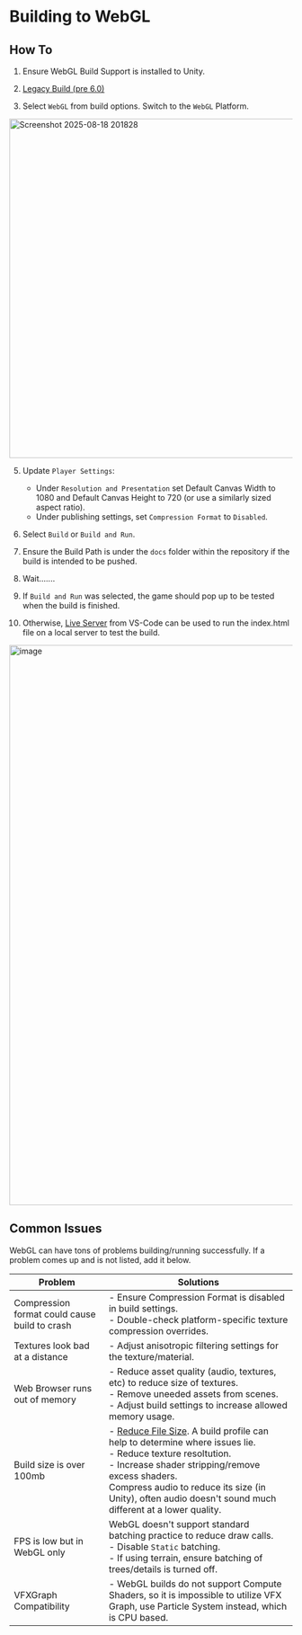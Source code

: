 # Building to WebGL
## How To
1. Ensure WebGL Build Support is installed to Unity.
  
2. [Legacy Build (pre 6.0)](https://docs.unity3d.com/2020.1/Documentation/Manual/webgl-building.html)
  
3. Select `WebGL` from build options. Switch to the `WebGL` Platform. 
<img width="1904" height="604" alt="Screenshot 2025-08-18 201828" src="https://github.com/user-attachments/assets/4edbe606-2bd4-46db-95d6-7161b9a82720" />

5. Update `Player Settings`:
   - Under `Resolution and Presentation` set Default Canvas Width to 1080 and Default Canvas Height to 720 (or use a similarly sized aspect ratio).
   - Under publishing settings, set `Compression Format` to `Disabled`.

7. Select `Build` or `Build and Run`.
   
8. Ensure the Build Path is under the `docs` folder within the repository if the build is intended to be pushed.
   
9. Wait.......
    
10. If `Build and Run` was selected, the game should pop up to be tested when the build is finished.
    
11. Otherwise, [Live Server](https://marketplace.visualstudio.com/items?itemName=ritwickdey.LiveServer) from VS-Code can be used to run the index.html file on a local server to test the build.
   <img width="1531" height="997" alt="image" src="https://github.com/user-attachments/assets/13173774-60c3-4b6a-a346-826ff8ed2a65" />

## Common Issues
WebGL can have tons of problems building/running successfully.
If a problem comes up and is not listed, add it below.

| Problem | Solutions |
|---------|-----------|
| Compression format could cause build to crash | - Ensure Compression Format is disabled in build settings.<br>- Double-check platform-specific texture compression overrides.<br> |
| Textures look bad at a distance | - Adjust anisotropic filtering settings for the texture/material.<br> |
| Web Browser runs out of memory | - Reduce asset quality (audio, textures, etc) to reduce size of textures.<br> - Remove uneeded assets from scenes. <br> - Adjust build settings to increase allowed memory usage. |
| Build size is over 100mb  | - [Reduce File Size](https://docs.unity3d.com/6000.0/Documentation/Manual/ReducingFilesize.html). A build profile can help to determine where issues lie. <br>- Reduce texture resoltution. <br> - Increase shader stripping/remove excess shaders. <br> Compress audio to reduce its size (in Unity), often audio doesn't sound much different at a lower quality.
| FPS is low but in WebGL only | WebGL doesn't support standard batching practice to reduce draw calls.<br> - Disable `Static` batching.<br> - If using terrain, ensure batching of trees/details is turned off. |
| VFXGraph Compatibility | - WebGL builds do not support Compute Shaders, so it is impossible to utilize VFX Graph, use Particle System instead, which is CPU based. |

